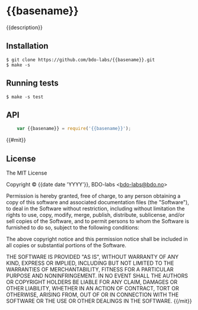 
{{basename}}
============

{{description}}


## Installation

    $ git clone https://github.com/bdo-labs/{{basename}}.git
    $ make -s


## Running tests

    $ make -s test


## API

```Javascript
    var {{basename}} = require('{{basename}}');
```


{{#mit}}
## License

The MIT License

Copyright &copy; {{date date 'YYYY'}}, BDO-labs &lt;bdo-labs@bdo.no&gt;

Permission is hereby granted, free of charge, to any person obtaining a
copy of this software and associated documentation files (the "Software"),
to deal in the Software without restriction, including without limitation
the rights to use, copy, modify, merge, publish, distribute, sublicense,
and/or sell copies of the Software, and to permit persons to whom the
Software is furnished to do so, subject to the following conditions:

The above copyright notice and this permission notice shall be included in
all copies or substantial portions of the Software.

THE SOFTWARE IS PROVIDED "AS IS", WITHOUT WARRANTY OF ANY KIND, EXPRESS OR
IMPLIED, INCLUDING BUT NOT LIMITED TO THE WARRANTIES OF MERCHANTABILITY,
FITNESS FOR A PARTICULAR PURPOSE AND NONINFRINGEMENT. IN NO EVENT SHALL THE
AUTHORS OR COPYRIGHT HOLDERS BE LIABLE FOR ANY CLAIM, DAMAGES OR OTHER
LIABILITY, WHETHER IN AN ACTION OF CONTRACT, TORT OR OTHERWISE, ARISING
FROM, OUT OF OR IN CONNECTION WITH THE SOFTWARE OR THE USE OR OTHER
DEALINGS IN THE SOFTWARE.
{{/mit}}

